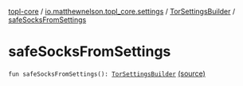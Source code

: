 [topl-core](../../index.md) / [io.matthewnelson.topl_core.settings](../index.md) / [TorSettingsBuilder](index.md) / [safeSocksFromSettings](./safe-socks-from-settings.md)

# safeSocksFromSettings

`fun safeSocksFromSettings(): `[`TorSettingsBuilder`](index.md) [(source)](https://github.com/05nelsonm/TorOnionProxyLibrary-Android/blob/master/topl-core/src/main/java/io/matthewnelson/topl_core/settings/TorSettingsBuilder.kt#L523)